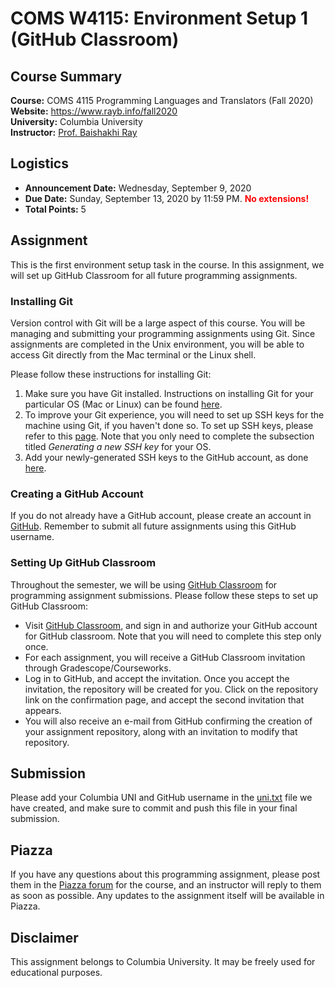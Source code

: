 
# COMS W4115: Environment Setup 1 (GitHub Classroom)

## Course Summary

**Course:** COMS 4115 Programming Languages and Translators (Fall 2020)  
**Website:** https://www.rayb.info/fall2020  
**University:** Columbia University  
**Instructor:** [Prof. Baishakhi Ray](https://www.rayb.info/)


## Logistics
- **Announcement Date:** Wednesday, September 9, 2020
- **Due Date:** Sunday, September 13, 2020 by 11:59 PM. <font color="red">**No extensions!**</font>
- **Total Points:** 5


## Assignment

This is the first environment setup task in the course. In this assignment, we will set up GitHub Classroom for all future programming assignments.


### Installing Git

Version control with Git will be a large aspect of this course. You will be managing and submitting your programming assignments using Git. Since assignments are completed in the Unix environment, you will be able to access Git directly from the Mac terminal or the Linux shell.

Please follow these instructions for installing Git:

1.  Make sure you have Git installed. Instructions on installing Git for your particular OS (Mac or Linux) can be found [here](https://git-scm.com/book/en/v2/Getting-Started-Installing-Git).
2.  To improve your Git experience, you will need to set up SSH keys for the machine using Git, if you haven't done so. To set up SSH keys, please refer to this [page](https://docs.github.com/en/enterprise/2.20/user/github/authenticating-to-github/generating-a-new-ssh-key-and-adding-it-to-the-ssh-agent). Note that you only need to complete the subsection titled _Generating a new SSH key_ for your OS.
3.  Add your newly-generated SSH keys to the GitHub account, as done [here](https://docs.github.com/en/enterprise/2.20/user/github/authenticating-to-github/adding-a-new-ssh-key-to-your-github-account).


### Creating a GitHub Account

If you do not already have a GitHub account, please create an account in [GitHub](http://www.github.com/). Remember to submit all future assignments using this GitHub username.


### Setting Up GitHub Classroom

Throughout the semester, we will be using [GitHub Classroom](https://classroom.github.com/) for programming assignment submissions. Please follow these steps to set up GitHub Classroom:
* Visit [GitHub Classroom](https://classroom.github.com/), and sign in and authorize your GitHub account for GitHub classroom. Note that you will need to complete this step only once. 
* For each assignment, you will receive a GitHub Classroom invitation through Gradescope/Courseworks.
* Log in to GitHub, and accept the invitation. Once you accept the invitation, the repository will be created for you. Click on the repository link on the confirmation page, and accept the second invitation that appears.
* You will also receive an e-mail from GitHub confirming the creation of your assignment repository, along with an invitation to modify that repository.

## Submission
Please add your Columbia UNI and GitHub username in the [uni.txt](uni.txt) file we have created, and make sure to commit and push this file in your final submission.

## Piazza

If you have any questions about this programming assignment, please post them in the [Piazza forum](https://piazza.com/class/kekhb0ii3uh23z?cid=7) for the course, and an instructor will reply to them as soon as possible. Any updates to the assignment itself will be available in Piazza.


## Disclaimer

This assignment belongs to Columbia University. It may be freely used for educational purposes.

